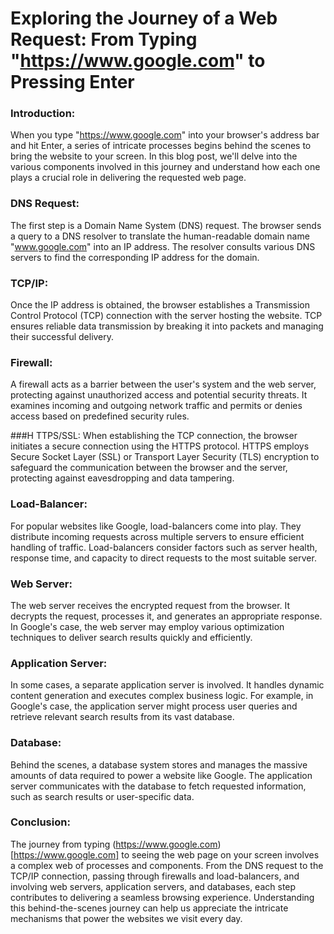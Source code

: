 # Exploring the Journey of a Web Request: From Typing "https://www.google.com" to Pressing Enter

### Introduction:
When you type "https://www.google.com" into your browser's address bar and hit Enter, a series of intricate processes begins behind the scenes to bring the website to your screen. In this blog post, we'll delve into the various components involved in this journey and understand how each one plays a crucial role in delivering the requested web page.

### DNS Request:
The first step is a Domain Name System (DNS) request. The browser sends a query to a DNS resolver to translate the human-readable domain name "www.google.com" into an IP address. The resolver consults various DNS servers to find the corresponding IP address for the domain.

### TCP/IP:
Once the IP address is obtained, the browser establishes a Transmission Control Protocol (TCP) connection with the server hosting the website. TCP ensures reliable data transmission by breaking it into packets and managing their successful delivery.

### Firewall:
A firewall acts as a barrier between the user's system and the web server, protecting against unauthorized access and potential security threats. It examines incoming and outgoing network traffic and permits or denies access based on predefined security rules.

###H TTPS/SSL:
When establishing the TCP connection, the browser initiates a secure connection using the HTTPS protocol. HTTPS employs Secure Socket Layer (SSL) or Transport Layer Security (TLS) encryption to safeguard the communication between the browser and the server, protecting against eavesdropping and data tampering.

### Load-Balancer:
For popular websites like Google, load-balancers come into play. They distribute incoming requests across multiple servers to ensure efficient handling of traffic. Load-balancers consider factors such as server health, response time, and capacity to direct requests to the most suitable server.

### Web Server:
The web server receives the encrypted request from the browser. It decrypts the request, processes it, and generates an appropriate response. In Google's case, the web server may employ various optimization techniques to deliver search results quickly and efficiently.

### Application Server:
In some cases, a separate application server is involved. It handles dynamic content generation and executes complex business logic. For example, in Google's case, the application server might process user queries and retrieve relevant search results from its vast database.

### Database:
Behind the scenes, a database system stores and manages the massive amounts of data required to power a website like Google. The application server communicates with the database to fetch requested information, such as search results or user-specific data.

### Conclusion:
The journey from typing (https://www.google.com)[https://www.google.com] to seeing the web page on your screen involves a complex web of processes and components. From the DNS request to the TCP/IP connection, passing through firewalls and load-balancers, and involving web servers, application servers, and databases, each step contributes to delivering a seamless browsing experience. Understanding this behind-the-scenes journey can help us appreciate the intricate mechanisms that power the websites we visit every day.

